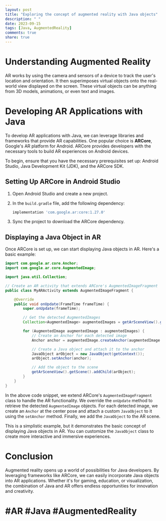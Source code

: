 ```yaml
---
layout: post
title: "Exploring the concept of augmented reality with Java objects"
description: " "
date: 2023-09-15
tags: [Java, AugmentedReality]
comments: true
share: true
---
```


# Understanding Augmented Reality

AR works by using the camera and sensors of a device to track the user's location and orientation. It then superimposes virtual objects onto the real-world view displayed on the screen. These virtual objects can be anything from 3D models, animations, or even text and images.

# Developing AR Applications with Java

To develop AR applications with Java, we can leverage libraries and frameworks that provide AR capabilities. One popular choice is **ARCore**, Google's AR platform for Android. ARCore provides developers with the necessary tools to build AR experiences on Android devices.

To begin, ensure that you have the necessary prerequisites set up: Android Studio, Java Development Kit (JDK), and the ARCore SDK.

## Setting Up ARCore in Android Studio

1. Open Android Studio and create a new project.

2. In the `build.gradle` file, add the following dependency:

   ```groovy
   implementation 'com.google.ar:core:1.27.0'
   ```

3. Sync the project to download the ARCore dependency.

## Displaying a Java Object in AR

Once ARCore is set up, we can start displaying Java objects in AR. Here's a basic example:

```java
import com.google.ar.core.Anchor;
import com.google.ar.core.AugmentedImage;

import java.util.Collection;

// Create an AR activity that extends ARCore's AugmentedImageFragment
public class MyARActivity extends AugmentedImageFragment {

    @Override
    public void onUpdate(FrameTime frameTime) {
        super.onUpdate(frameTime);

        // Get the detected AugmentedImages
        Collection<AugmentedImage> augmentedImages = getArSceneView().getSession().getAllTrackables(AugmentedImage.class);

        for (AugmentedImage augmentedImage : augmentedImages) {
            // Create an Anchor for each detected image
            Anchor anchor = augmentedImage.createAnchor(augmentedImage.getCenterPose());

            // Create a Java object and attach it to the anchor
            JavaObject arObject = new JavaObject(getContext());
            arObject.setAnchor(anchor);

            // Add the object to the scene
            getArSceneView().getScene().addChild(arObject);
        }
    }
}
```

In the above code snippet, we extend ARCore's `AugmentedImageFragment` class to handle the AR functionality. We override the `onUpdate` method to retrieve the detected `AugmentedImage` objects. For each detected image, we create an `Anchor` at the center pose and attach a custom `JavaObject` to it using the `setAnchor` method. Finally, we add the `JavaObject` to the AR scene.

This is a simplistic example, but it demonstrates the basic concept of displaying Java objects in AR. You can customize the `JavaObject` class to create more interactive and immersive experiences.

# Conclusion

Augmented reality opens up a world of possibilities for Java developers. By leveraging frameworks like ARCore, we can easily incorporate Java objects into AR applications. Whether it's for gaming, education, or visualization, the combination of Java and AR offers endless opportunities for innovation and creativity.

# #AR #Java #AugmentedReality